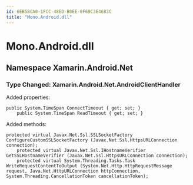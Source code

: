 ```yaml
---
id: 6EB5BCA0-1FCC-48ED-B0EE-0F69C3E4683C
title: "Mono.Android.dll"
---
```


# Mono.Android.dll

## Namespace Xamarin.Android.Net

### Type Changed: Xamarin.Android.Net.AndroidClientHandler

Added properties:

```
public System.TimeSpan ConnectTimeout { get; set; }
	public System.TimeSpan ReadTimeout { get; set; }
```



Added methods:

```
protected virtual Javax.Net.Ssl.SSLSocketFactory ConfigureCustomSSLSocketFactory (Javax.Net.Ssl.HttpsURLConnection connection);
	protected virtual Javax.Net.Ssl.IHostnameVerifier GetSSLHostnameVerifier (Javax.Net.Ssl.HttpsURLConnection connection);
	protected virtual System.Threading.Tasks.Task WriteRequestContentToOutput (System.Net.Http.HttpRequestMessage request, Java.Net.HttpURLConnection httpConnection, System.Threading.CancellationToken cancellationToken);
```
